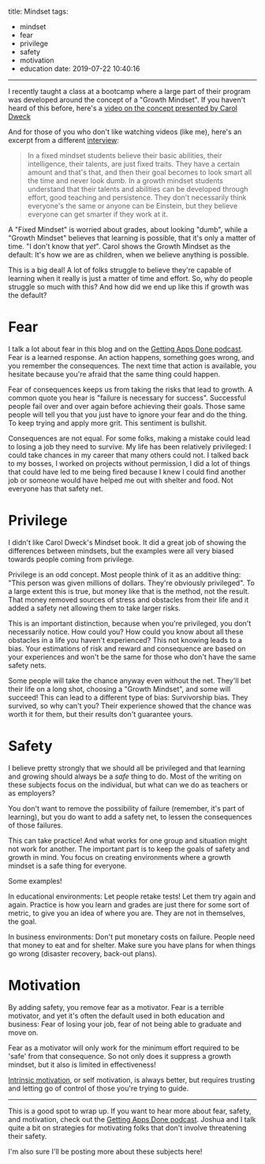title: Mindset
tags:
  - mindset
  - fear
  - privilege
  - safety
  - motivation
  - education
date: 2019-07-22 10:40:16
---

I recently taught a class at a bootcamp where a large part of their program was developed around the concept of a "Growth Mindset".  If you haven't heard of this before, here's a [video on the concept presented by Carol Dweck](https://www.youtube.com/watch?v=hiiEeMN7vbQ)

And for those of you who don't like watching videos (like me), here's an excerpt from a different [interview](https://onedublin.org/2012/06/19/stanford-universitys-carol-dweck-on-the-growth-mindset-and-education/):

> In a fixed mindset students believe their basic abilities, their intelligence, their talents, are just fixed traits. They have a certain amount and that's that, and then their goal becomes to look smart all the time and never look dumb. In a growth mindset students understand that their talents and abilities can be developed through effort, good teaching and persistence. They don't necessarily think everyone's the same or anyone can be Einstein, but they believe everyone can get smarter if they work at it.

A "Fixed Mindset" is worried about grades, about looking "dumb", while a "Growth Mindset" believes that learning is possible, that it's only a matter of time. "I don't know that _yet_".  Carol shows the Growth Mindset as the default:  It's how we are as children, when we believe anything is possible.

This is a big deal!  A lot of folks struggle to believe they're capable of learning when it really is just a matter of time and effort.  So, why do people struggle so much with this?  And how did we end up like this if growth was the default?

<!-- more -->  

# Fear

I talk a lot about fear in this blog and on the [Getting Apps Done podcast](https://gettingappsdone.com).  Fear is a learned response.  An action happens, something goes wrong, and you remember the consequences.  The next time that action is available, you hesitate because you're afraid that the same thing could happen.

Fear of consequences keeps us from taking the risks that lead to growth.  A common quote you hear is "failure is necessary for success".  Successful people fail over and over again before achieving their goals.  Those same people will tell you that you just have to ignore your fear and do the thing.  To keep trying and apply more grit.  This sentiment is bullshit.

Consequences are not equal.  For some folks, making a mistake could lead to losing a job they need to survive.  My life has been relatively privileged:  I could take chances in my career that many others could not.  I talked back to my bosses, I worked on projects without permission, I did a lot of things that could have led to me being fired because I knew I could find another job or someone would have helped me out with shelter and food.  Not everyone has that safety net.

# Privilege

I didn't like Carol Dweck's Mindset book.  It did a great job of showing the differences between mindsets, but the examples were all very biased towards people coming from privilege.

Privilege is an odd concept.  Most people think of it as an additive thing: "This person was given millions of dollars.  They're obviously privileged".  To a large extent this is true, but money like that is the method, not the result.  That money removed sources of stress and obstacles from their life and it added a safety net allowing them to take larger risks.  

This is an important distinction, because when you're privileged, you don't necessarily notice.  How could you?  How could you know about all these obstacles in a life you haven't experienced?  This not knowing leads to a bias.  Your estimations of risk and reward and consequence are based on your experiences and won't be the same for those who don't have the same safety nets.

Some people will take the chance anyway even without the net.  They'll bet their life on a long shot, choosing a "Growth Mindset", and some will succeed!  This can lead to a different type of bias:  Survivorship bias.  They survived, so why can't you?  Their experience showed that the chance was worth it for them, but their results don't guarantee yours.

# Safety

I believe pretty strongly that we should all be privileged and that learning and growing should always be a _safe_ thing to do.  Most of the writing on these subjects focus on the individual, but what can we do as teachers or as employers?  

You don't want to remove the possibility of failure (remember, it's part of learning), but you do want to add a safety net, to lessen the consequences of those failures.

This can take practice!  And what works for one group and situation might not work for another.  The important part is to keep the goals of safety and growth in mind.  You focus on creating environments where a growth mindset is a safe thing for everyone. 

Some examples!

In educational environments:  Let people retake tests!  Let them try again and again.  Practice is how you learn and grades are just there for some sort of metric, to give you an idea of where you are.  They are not in themselves, the goal.

In business environments:  Don't put monetary costs on failure.  People need that money to eat and for shelter.  Make sure you have plans for when things go wrong (disaster recovery, back-out plans).

# Motivation

By adding safety, you remove fear as a motivator.  Fear is a terrible motivator, and yet it's often the default used in both education and business:  Fear of losing your job, fear of not being able to graduate and move on.

Fear as a motivator will only work for the minimum effort required to be 'safe' from that consequence.  So not only does it suppress a growth mindset, but it also is limited in effectiveness!

[Intrinsic motivation](https://en.wikipedia.org/wiki/Motivation#Intrinsic_motivation), or self motivation, is always better, but requires trusting and letting go of control of those you're trying to guide.

---

This is a good spot to wrap up.  If you want to hear more about fear, safety, and motivation, check out the [Getting Apps Done podcast](https://gettingappsdone.com).  Joshua and I talk quite a bit on strategies for motivating folks that don't involve threatening their safety.

I'm also sure I'll be posting more about these subjects here!
